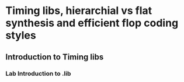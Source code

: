 # Timing libs, hierarchial vs flat synthesis and efficient flop coding styles

## Introduction to Timing libs

### Lab Introduction to .lib

